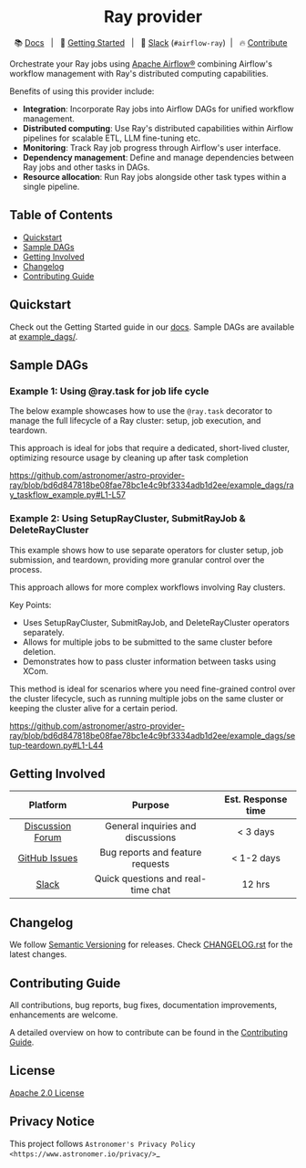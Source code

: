 <h1 align="center">
  Ray provider
</h1>

<div align="center">

:books: [Docs](https://astronomer.github.io/astro-provider-ray/) &nbsp; | &nbsp; :rocket: [Getting Started](https://astronomer.github.io/astro-provider-ray/getting_started/setup.html) &nbsp; | &nbsp; :speech_balloon: [Slack](https://join.slack.com/t/apache-airflow/shared_invite/zt-2nsw28cw1-Lw4qCS0fgme4UI_vWRrwEQ) (``#airflow-ray``)&nbsp; | &nbsp; :fire: [Contribute](https://astronomer.github.io/astro-provider-ray/CONTRIBUTING.html) &nbsp;

</div>

Orchestrate your Ray jobs using [Apache Airflow®](https://airflow.apache.org/) combining Airflow's workflow management with Ray's distributed computing capabilities.

Benefits of using this provider include:
- **Integration**: Incorporate Ray jobs into Airflow DAGs for unified workflow management.
- **Distributed computing**: Use Ray's distributed capabilities within Airflow pipelines for scalable ETL, LLM fine-tuning etc.
- **Monitoring**: Track Ray job progress through Airflow's user interface.
- **Dependency management**: Define and manage dependencies between Ray jobs and other tasks in DAGs.
- **Resource allocation**: Run Ray jobs alongside other task types within a single pipeline.


## Table of Contents
- [Quickstart](#quickstart)
- [Sample DAGs](#sample-dags)
- [Getting Involved](#getting-involved)
- [Changelog](#changelog)
- [Contributing Guide](#contributing-guide)

## Quickstart
Check out the Getting Started guide in our [docs](https://astronomer.github.io/astro-provider-ray/getting_started/setup.html). Sample DAGs are available at [example_dags/](https://github.com/astronomer/astro-provider-ray/tree/main/example_dags).

## Sample DAGs

### Example 1: Using @ray.task for job life cycle
The below example showcases how to use the ``@ray.task`` decorator to manage the full lifecycle of a Ray cluster: setup, job execution, and teardown.

This approach is ideal for jobs that require a dedicated, short-lived cluster, optimizing resource usage by cleaning up after task completion

https://github.com/astronomer/astro-provider-ray/blob/bd6d847818be08fae78bc1e4c9bf3334adb1d2ee/example_dags/ray_taskflow_example.py#L1-L57

### Example 2: Using SetupRayCluster, SubmitRayJob & DeleteRayCluster
This example shows how to use separate operators for cluster setup, job submission, and teardown, providing more granular control over the process.

This approach allows for more complex workflows involving Ray clusters.

Key Points:

- Uses SetupRayCluster, SubmitRayJob, and DeleteRayCluster operators separately.
- Allows for multiple jobs to be submitted to the same cluster before deletion.
- Demonstrates how to pass cluster information between tasks using XCom.

This method is ideal for scenarios where you need fine-grained control over the cluster lifecycle, such as running multiple jobs on the same cluster or keeping the cluster alive for a certain period.

https://github.com/astronomer/astro-provider-ray/blob/bd6d847818be08fae78bc1e4c9bf3334adb1d2ee/example_dags/setup-teardown.py#L1-L44

## Getting Involved

| Platform | Purpose | Est. Response time |
|:---:|:---:|:---:|
| [Discussion Forum](https://github.com/astronomer/astro-provider-ray/discussions) | General inquiries and discussions | < 3 days |
| [GitHub Issues](https://github.com/astronomer/astro-provider-ray/issues) | Bug reports and feature requests | < 1-2 days |
| [Slack](https://join.slack.com/t/apache-airflow/shared_invite/zt-2nsw28cw1-Lw4qCS0fgme4UI_vWRrwEQ) | Quick questions and real-time chat | 12 hrs |

## Changelog
We follow [Semantic Versioning](https://semver.org/) for releases. Check [CHANGELOG.rst](https://github.com/astronomer/astro-provider-ray/blob/main/CHANGELOG.rst) for the latest changes.

## Contributing Guide
All contributions, bug reports, bug fixes, documentation improvements, enhancements are welcome.

A detailed overview on how to contribute can be found in the [Contributing Guide](https://github.com/astronomer/astro-provider-ray/blob/main/docs/CONTRIBUTING.rst).

## License
[Apache 2.0 License](https://github.com/astronomer/astro-provider-ray/blob/main/LICENSE)

## Privacy Notice
This project follows `Astronomer's Privacy Policy <https://www.astronomer.io/privacy/>`_

